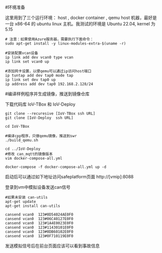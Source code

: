 #环境准备

这里用到了三个运行环境： host , docker container , qemu
host 机器，最好是一台 x86-64 的 ubuntu linux 主机。我测试的环境是 Ubuntu 22.04, kernel 为 5.15

```
# 注意：如果使用Azure服务器，需要执行下面命令：
sudo apt-get install -y linux-modules-extra-$(uname -r)

#安装配置vcan设备
ip link add dev vcan0 type vcan
ip link set vcan0 up

#添加网卡设置，以便qemu可以通过ip访问host端口
ip tuntap add dev tap0 mode tap
ip link set dev tap0 up
ip address add dev tap0 192.168.2.128/24

```


#编译样例程序并生成镜像，推送到镜像仓库

下载代码库 IoV-TBox 和 IoV-Deploy

```
git clone --recuresive [IoV-TBox ssh URL]
git clone [IoV-Deploy  ssh URL]
```


```
cd IoV-TBox

#编译cpp程序，只做qemu镜像，推送到swr
./build_qemu.sh

cd ../IoV-Deploy
#修改 can_mqtt的镜像版本
vim docker-compose-all.yml

docker-compose -f docker-compose-all.yml up -d

```
启动后可以通过如下地址访问safeplatform页面
http://[vmip]:8088

登录到vm中模拟设备发送can信号

```
#如果未安装 can-utils
apt-get update
apt-get install can-utils

cansend vcan0  123#0D54024AE0F0
cansend vcan0  123#06C40127E0F0
cansend vcan0  123#1A4E0023E0F0
cansend vcan0  123#11430101E0F0
cansend vcan0  123#0DB60102E0F0
cansend vcan0  123#0F710119E0F0
```

发送模拟信号后在前台页面应该可以看到事故信息